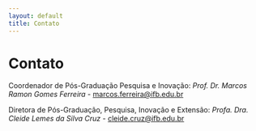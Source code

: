 ```yaml
---
layout: default
title: Contato
---
```


<div id="contact">
  <h1 class="pageTitle">Contato</h1>
  <div class="post">
    <p>Coordenador de Pós-Graduação Pesquisa e Inovação: <i>Prof. Dr. Marcos Ramon Gomes Ferreira</i> - <a href="mailto:marcos.ferreira@ifb.edu.br">marcos.ferreira@ifb.edu.br</a></p>
    <p>Diretora de Pós-Graduação, Pesquisa, Inovação e Extensão: <i>Profa. Dra. Cleide Lemes da Silva Cruz</i> - <a href="mailto:cleide.cruz@ifb.edu.br">cleide.cruz@ifb.edu.br</a></p>
  </div>
</div>
